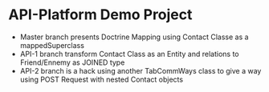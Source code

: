 API-Platform Demo Project
===

- Master branch presents Doctrine Mapping using Contact Classe as a mappedSuperclass
- API-1 branch transform Contact Class as an Entity and relations to Friend/Ennemy as JOINED type
- API-2 branch is a hack using another TabCommWays class to give a way using POST Request with nested Contact objects
